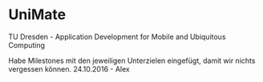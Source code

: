 # UniMate
TU Dresden - Application Development for Mobile and Ubiquitous Computing

Habe Milestones mit den jeweiligen Unterzielen eingefügt, damit wir nichts vergessen können.
24.10.2016 - Alex


